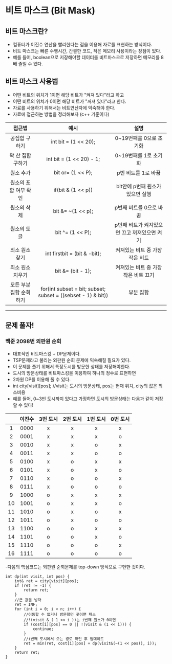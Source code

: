 # 비트 마스크 (Bit Mask)

## 비트 마스크란?
 - 컴퓨터가 이진수 연산을 빨리한다는 점을 이용해 자료를 표현하는 방식이다.
 - 비트 마스크는 빠른 수행시간, 간결한 코드, 적은 메모리 사용이라는 장점이 있다.
 - 예를 들어, boolean으로 저장해야할 데이터를 비트마스크로 저장하면 메모리를 8배 줄일 수 있다.

## 비트 마스크 사용법
- 어떤 비트의 위치가 1이면 해당 비트가 "켜져 있다"라고 하고
- 어떤 비트의 위치가 0이면 해당 비트가 "꺼져 있다"라고 한다.
- 자료를 사용하기 위해서는 비트연산자에 익숙해야 한다.
- 자료에 접근하는 방법을 정리해보자 (c++ 기준이다)

|접근법|예시|설명|
|:---:|:---:|:---:|
|공집합 구하기|int bit = (1 << 20); |0~19번째를 0으로 초기화|
|꽉 찬 집합 구하기|int bit  = (1 << 20) - 1; | 0~19번째를 1로 초기화| 
|원소 추가| bit or= (1 << P); |p번 비트를 1로 바꿈|
|원소의 포함 여부 확인|if(bit & (1 << p)) | bit안에 p번째 원소가 있으면 실행|
|원소의 삭제| bit &= ~(1 << p); | p번째 비트를 0으로 바꿈 |
|원소의 토글| bit ^= (1 << P); | p번째 비트가 켜져있으면 끄고 꺼져있으면 켜기 |
|최소 원소 찾기|int firstbit = (bit & -bit); |켜져있는 비트 중 가장 작은 비트 |
|최소 원소 지우기| bit &= (bit - 1); |켜져있는 비트 중 가장 작은 비트 끄기 |
|모든 부분 집합 순회하기|for(int subset = bit; subset; subset = ((sebset - 1) & bit))| 부분 집합 |

---

## 문제 풀자!
### 백준 2098번 외판원 순회
- 대표적인 비트마스킹 + DP문제이다.
- TSP문제라고 불리는 외판원 순회 문제에 익숙해질 필요가 있다.
- 이 문제를 풀기 위해서 특정도시를 방문한 상태를 저장해야한다.
- 도시의 방문상태를 비트마스킹을 이용하여 하나의 정수로 표현하면
- 2차원 DP를 이용해 풀 수 있다.
- int city[visit][pos]; //visit는 도시의 방문상태, pos는 현재 위치, city의 값은 최소비용
- 예를 들어, 0~3번 도시까지 있다고 가정하면 도시의 방문상태는 다음과 같이 저장할 수 있다!

|  | 이진수 | 3번 도시 | 2번 도시 | 1번 도시 | 0번 도시 |
|:---:|:---:|:---:|:---:|:---:|:---:|
| 1 | 0000 | x | x | x | x |
| 2 | 0001 | x | x | x | o |
| 3 | 0010 | x | x | o | x |
| 4 | 0011 | x | x | o | o |
| 5 | 0100 | x | o | x | x |
| 6 | 0101 | x | o | x | o |
| 7 | 0110 | x | o | o | x |
| 8 | 0111 | x | o | o | o |
| 9 | 1000 | o | x | x | x |
| 10 | 1001 | o | x | x | o |
| 11 | 1010 | o | x | o | x |
| 12 | 1011 | o | x | o | o |
| 13 | 1100 | o | o | x | x |
| 14 | 1101 | o | o | x | o |
| 15 | 1110 | o | o | o | x |
| 16 | 1111 | o | o | o | o |


-다음의 핵심코드는 외판원 순회문제를 top-down 방식으로 구현한 것이다. 

```
int dp(int visit, int pos) {
	int& ret = city[visit][pos];
	if (ret != -1) {
		return ret;
	}
	//큰 값을 넣자
	ret = INF;
	for (int i = 0; i < n; i++) {
		//이동할 수 없거나 방문했던 곳이면 패스
		//!(visit & ( 1 << i ))는 i번째 원소가 0이면 
		if (cost[i][pos] == 0 || !(visit & (1 << i))) {
			continue;
		}
		//i번째 도시에서 오는 경로 확인 후 업데이트
		ret = min(ret, cost[i][pos] + dp(visit&(~(1 << pos)), i));
	}
	return ret;
}
```
 
